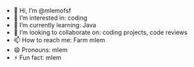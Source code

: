 - 👋 Hi, I’m @mlemofsf
- 👀 I’m interested in: coding
- 🌱 I’m currently learning: Java
- 💞️ I’m looking to collaborate on: coding projects, code reviews
- 📫 How to reach me: Farm mlem
- 😄 Pronouns: mlem
- ⚡ Fun fact: mlem

<!---
mlemofsf/mlemofsf is a ✨ special ✨ repository because its `README.md` (this file) appears on your GitHub profile.
You can click the Preview link to take a look at your changes.
--->
